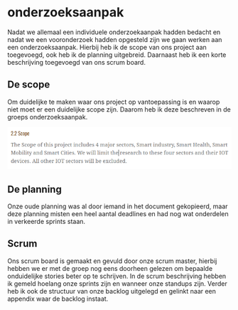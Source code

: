 # onderzoeksaanpak

Nadat we allemaal een individuele onderzoekaanpak hadden bedacht en nadat we een vooronderzoek hadden opgesteld zijn we gaan werken aan een onderzoeksaanpak. Hierbij heb ik de scope van ons project aan toegevoegd, ook heb ik de planning uitgebreid. Daarnaast heb ik een korte beschrijving toegevoegd van ons scrum board.

## De scope

Om duidelijke te maken waar ons project op vantoepassing is en waarop niet moet er een duidelijke scope zijn. Daarom heb ik deze beschreven in de groeps onderzoeksaanpak.

![intersect_scope](../images/intersct_scope.PNG)

## De planning

Onze oude planning was al door iemand in het document gekopieerd, maar deze planning misten een heel aantal deadlines en had nog wat onderdelen in verkeerde sprints staan.

## Scrum
Ons scrum board is gemaakt en gevuld door onze scrum master, hierbij hebben we er met de groep nog eens doorheen gelezen om bepaalde onduidelijke stories beter op te schrijven. In de scrum beschrijving hebben ik gemeld hoelang onze sprints zijn en wanneer onze standups zijn. Verder heb ik ook de structuur van onze backlog uitgelegd en gelinkt naar een appendix waar de backlog instaat.
